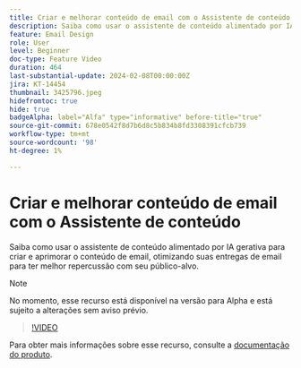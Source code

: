```yaml
---
title: Criar e melhorar conteúdo de email com o Assistente de conteúdo
description: Saiba como usar o assistente de conteúdo alimentado por IA gerativa para criar e aprimorar o conteúdo de email, otimizando suas entregas de email para ter melhor repercussão com seu público-alvo.
feature: Email Design
role: User
level: Beginner
doc-type: Feature Video
duration: 464
last-substantial-update: 2024-02-08T00:00:00Z
jira: KT-14454
thumbnail: 3425796.jpeg
hidefromtoc: true
hide: true
badgeAlpha: label="Alfa" type="informative" before-title="true"
source-git-commit: 678e0542f8d7b6d8c5b834b8fd3308391cfcb739
workflow-type: tm+mt
source-wordcount: '98'
ht-degree: 1%

---
```



# Criar e melhorar conteúdo de email com o Assistente de conteúdo

Saiba como usar o assistente de conteúdo alimentado por IA gerativa para criar e aprimorar o conteúdo de email, otimizando suas entregas de email para ter melhor repercussão com seu público-alvo.

>[!NOTE]
>
> No momento, esse recurso está disponível na versão para Alpha e está sujeito a alterações sem aviso prévio.

>[!VIDEO](https://video.tv.adobe.com/v/3425796/?learn=on)

Para obter mais informações sobre esse recurso, consulte a [documentação do produto](https://experienceleague.adobe.com/docs/campaign-web/v8/msg/email/content/content-assistant/generative-gs.html).
